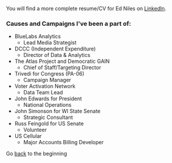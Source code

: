 You will find a more complete resume/CV for Ed Niles on [LinkedIn](https://www.linkedin.com/in/ed-niles-4547a061/).

### Causes and Campaigns I've been a part of:

- BlueLabs Analytics
  - Lead Media Strategist
- DCCC (Independent Expenditure)
  - Director of Data & Analytics
- The Atlas Project and Democratic GAIN
  - Chief of Staff/Targeting Director
- Trivedi for Congress (PA-06)
  - Campaign Manager
- Voter Activation Network
  - Data Team Lead
- John Edwards for President
  - National Operations
- John Simonson for WI State Senate
  - Strategic Consultant
- Russ Feingold for US Senate
  - Volunteer
- US Cellular
  - Major Accounts Billing Developer


Go [back](/index.html) to the beginning

